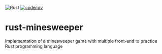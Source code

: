 ![Rust](https://github.com/Arpafaucon/rust-minesweeper/workflows/Rust/badge.svg)
[![codecov](https://codecov.io/gh/Arpafaucon/rust-minesweeper/branch/master/graph/badge.svg)](https://codecov.io/gh/Arpafaucon/rust-minesweeper)

# rust-minesweeper
Implementation of a minesweeper game with multiple front-end to practice Rust programming language
